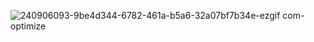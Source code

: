 ![240906093-9be4d344-6782-461a-b5a6-32a07bf7b34e-ezgif com-optimize](https://github.com/JhaAnurag/JhaAnurag/assets/64073452/93ecd523-81f2-476e-9c88-0f73521075a3)
<!--
![240906093-9be4d344-6782-461a-b5a6-32a07bf7b34e-ezgif com-optimize(3)](https://github.com/JhaAnurag/JhaAnurag/assets/64073452/f131e85f-5092-46aa-b61f-04906fb81e64)
## Hi there 👋
**JhaAnurag/JhaAnurag** is a ✨ _special_ ✨ repository because its `README.md` (this file) appears on your GitHub profile.

Here are some ideas to get you started:

- 🔭 I’m currently working on ...
- 🌱 I’m currently learning ...
- 👯 I’m looking to collaborate on ...
- 🤔 I’m looking for help with ...
- 💬 Ask me about ...
- 📫 How to reach me: ...
- 😄 Pronouns: ...
- ⚡ Fun fact: ...
-->
